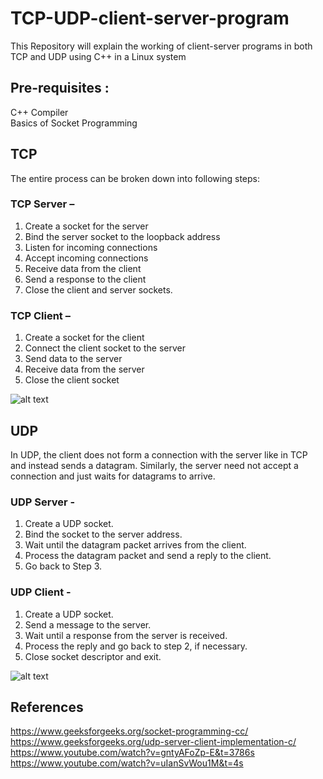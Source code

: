 # TCP-UDP-client-server-program
This Repository will explain the working of client-server programs in both TCP and UDP using C++ in a Linux system

## Pre-requisites : 
C++ Compiler <br />
Basics of Socket Programming <br>

## TCP
The entire process can be broken down into following steps:

### TCP Server – 
1. Create a socket for the server <br>
2. Bind the server socket to the loopback address <br>
3. Listen for incoming connections <br>
4. Accept incoming connections <br>
5. Receive data from the client <br>
6. Send a response to the client <br>
7. Close the client and server sockets. <br>

### TCP Client – 
1. Create a socket for the client <br>
2. Connect the client socket to the server <br>
3. Send data to the server <br>
4. Receive data from the server <br>
5. Close the client socket <br>

![alt text](https://media.geeksforgeeks.org/wp-content/uploads/Socket_server-1.png)


## UDP

In UDP, the client does not form a connection with the server like in TCP and instead sends a datagram. Similarly, the server need not accept a connection and just waits for datagrams to arrive. 

### UDP Server -
1. Create a UDP socket. <br>
2. Bind the socket to the server address. <br>
3. Wait until the datagram packet arrives from the client. <br>
4. Process the datagram packet and send a reply to the client. <br>
5. Go back to Step 3. 

### UDP Client - 
1. Create a UDP socket. <br>
2. Send a message to the server. <br>
3. Wait until a response from the server is received.<br>
4. Process the reply and go back to step 2, if necessary.<br>
5. Close socket descriptor and exit. 

![alt text](https://media.geeksforgeeks.org/wp-content/cdn-uploads/20220504170707/server-and-client.jpg)



## References 
https://www.geeksforgeeks.org/socket-programming-cc/ <br>
https://www.geeksforgeeks.org/udp-server-client-implementation-c/ <br>
https://www.youtube.com/watch?v=gntyAFoZp-E&t=3786s <br>
https://www.youtube.com/watch?v=uIanSvWou1M&t=4s





